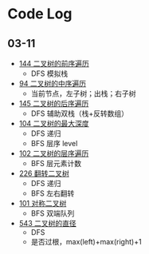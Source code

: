 # Code Log

## 03-11
- [144 二叉树的前序遍历](./144.cpp)
  - DFS 模拟栈
- [94 二叉树的中序遍历](./94.cpp)
  - 当前节点，左子树；出栈；右子树
- [145 二叉树的后序遍历](./145.cpp)
  - DFS 辅助双栈（栈+反转数组）
- [104 二叉树的最大深度](./104.cpp)
  - DFS 递归
  - BFS 层序 level
- [102 二叉树的层序遍历](./102.cpp)
  - BFS 层元素计数
- [226 翻转二叉树](./102.cpp)
  - DFS 递归
  - BFS 左右翻转
- [101 对称二叉树](./101.cpp)
  - BFS 双端队列
- [543 二叉树的直径](./543.cpp)
  - DFS
  - 是否过根，max(left)+max(right)+1